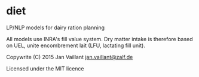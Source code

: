 # diet
LP/NLP models for dairy ration planning

All models use INRA's fill value system. Dry matter intake is therefore based on UEL, unite encombrement lait (LFU, lactating fill unit).

Copywrite (C) 2015 Jan Vaillant <jan.vaillant@zalf.de>

Licensed under the MIT licence
